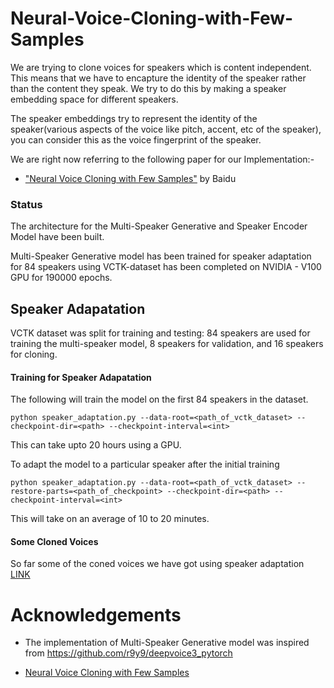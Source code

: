 # Neural-Voice-Cloning-with-Few-Samples


We are trying to clone voices for speakers which is content independent. This means that we have to encapture the identity of the speaker rather than the content they speak. We try to do this by making a speaker embedding space for different speakers.

The speaker embeddings try to represent the identity of the speaker(various aspects of the voice like pitch, accent, etc of the speaker), you can consider this as the voice fingerprint of the speaker.


We are right now referring to the following paper for our Implementation:-

- ["Neural Voice Cloning with Few Samples"](https://arxiv.org/pdf/1802.06006) by Baidu


### Status

The architecture for the Multi-Speaker Generative and Speaker Encoder Model have been built.

Multi-Speaker Generative model has been trained for speaker adaptation for 84 speakers using VCTK-dataset has been completed on NVIDIA - V100 GPU for 190000 epochs.


## Speaker Adapatation

VCTK dataset was split for training and testing: 84 speakers are used for training
the multi-speaker model, 8 speakers for validation, and 16 speakers for cloning.

#### Training for Speaker Adapatation

The following will train the model on the first 84 speakers in the dataset.

```
python speaker_adaptation.py --data-root=<path_of_vctk_dataset> --checkpoint-dir=<path> --checkpoint-interval=<int>
```

This can take upto 20 hours using a GPU.

To adapt the model to a particular speaker after the initial training

```
python speaker_adaptation.py --data-root=<path_of_vctk_dataset> --restore-parts=<path_of_checkpoint> --checkpoint-dir=<path> --checkpoint-interval=<int>

```

This will take on an average of 10 to 20 minutes.


#### Some Cloned Voices


So far some of the coned voices we have got using speaker adaptation [LINK]()









# Acknowledgements

- The implementation of Multi-Speaker Generative model was inspired from https://github.com/r9y9/deepvoice3_pytorch

- [Neural Voice Cloning with Few Samples](https://arxiv.org/pdf/1802.06006)
